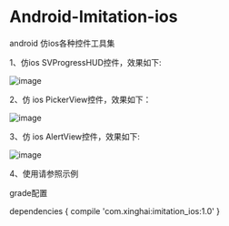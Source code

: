 # Android-Imitation-ios
android 仿ios各种控件工具集  

1、仿ios SVProgressHUD控件，效果如下:  

![image](https://github.com/yuanbaoyu/Android-Imitation-ios/raw/master/preview/svprogresshuddemo.gif)  

2、仿 ios PickerView控件，效果如下：  

![image](https://github.com/yuanbaoyu/Android-Imitation-ios/raw/master/preview/pickerdemo.gif)  

3、仿 ios AlertView控件，效果如下:  

![image](https://github.com/yuanbaoyu/Android-Imitation-ios/raw/master/preview/alertviewdemo.gif)  

4、使用请参照示例

grade配置

dependencies {
    compile 'com.xinghai:imitation_ios:1.0'
}
